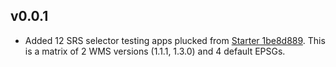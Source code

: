 ## v0.0.1
- Added 12 SRS selector testing apps plucked from [Starter 1be8d889](https://github.com/mapbender/mapbender-starter/commit/1be8d8892af25fcf9d185bfeda49f7004bc618c9).
  This is a matrix of 2 WMS versions (1.1.1, 1.3.0) and 4 default EPSGs.
  
